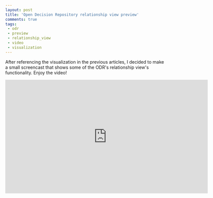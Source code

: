 ```yaml
---
layout: post
title: 'Open Decision Repository relationship view preview'
comments: true
tags:
 - odr
 - preview
 - relationship_view
 - video
 - visualization
---
```


After referencing the visualization in the previous articles, I decided to make a small screencast that shows some of the ODR's relationship view's functionality. Enjoy the video!
<iframe width="640" height="360" src="http://www.youtube.com/embed/hZd26WLHgbY?rel=0" frameborder="0" allowfullscreen></iframe>